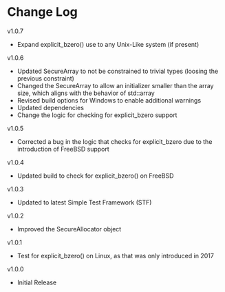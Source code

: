 # Change Log

v1.0.7

- Expand explicit\_bzero() use to any Unix-Like system (if present)

v1.0.6

- Updated SecureArray to not be constrained to trivial types (loosing the
  previous constraint)
- Changed the SecureArray to allow an initializer smaller than the array size,
  which aligns with the behavior of std::array
- Revised build options for Windows to enable additional warnings
- Updated dependencies
- Change the logic for checking for explicit\_bzero support

v1.0.5

- Corrected a bug in the logic that checks for explicit\_bzero due to
  the introduction of FreeBSD support

v1.0.4

- Updated build to check for explicit\_bzero() on FreeBSD

v1.0.3

- Updated to latest Simple Test Framework (STF)

v1.0.2

- Improved the SecureAllocator object

v1.0.1

- Test for explicit\_bzero() on Linux, as that was only introduced in 2017

v1.0.0

- Initial Release
